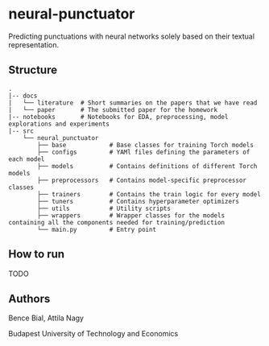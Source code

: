 # neural-punctuator
Predicting punctuations with neural networks solely based on their textual representation.

## Structure

```
.
|-- docs
|   └── literature  # Short summaries on the papers that we have read
|   └── paper       # The submitted paper for the homework
|-- notebooks       # Notebooks for EDA, preprocessing, model explorations and experiments
|-- src
    └── neural_punctuator 
        ├── base            # Base classes for training Torch models
        ├── configs         # YAMl files defining the parameters of each model
        ├── models          # Contains definitions of different Torch models
        ├── preprocessors   # Contains model-specific preprocessor classes
        ├── trainers        # Contains the train logic for every model
        ├── tuners          # Contains hyperparameter optimizers
        ├── utils           # Utility scripts
        ├── wrappers        # Wrapper classes for the models containing all the components needed for training/prediction
        └── main.py         # Entry point
```


## How to run
TODO

## Authors
Bence Bial, Attila Nagy

Budapest University of Technology and Economics

